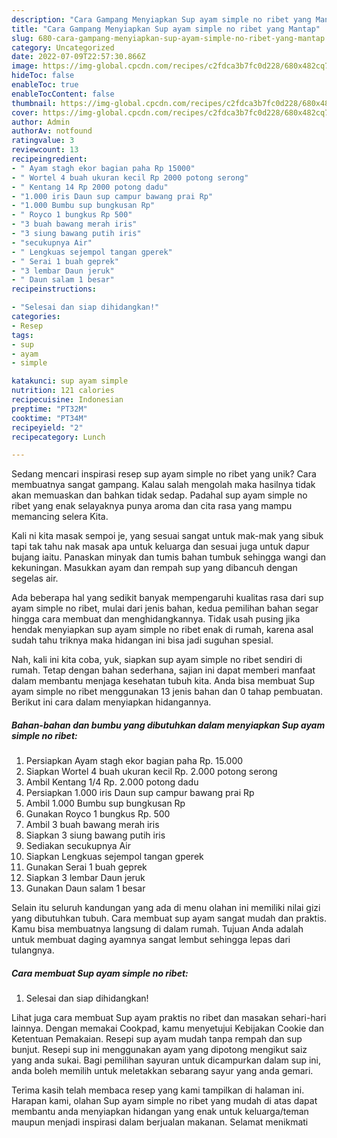 ```yaml
---
description: "Cara Gampang Menyiapkan Sup ayam simple no ribet yang Mantap"
title: "Cara Gampang Menyiapkan Sup ayam simple no ribet yang Mantap"
slug: 680-cara-gampang-menyiapkan-sup-ayam-simple-no-ribet-yang-mantap
category: Uncategorized
date: 2022-07-09T22:57:30.866Z
image: https://img-global.cpcdn.com/recipes/c2fdca3b7fc0d228/680x482cq70/sup-ayam-simple-no-ribet-foto-resep-utama.jpg
hideToc: false
enableToc: true
enableTocContent: false
thumbnail: https://img-global.cpcdn.com/recipes/c2fdca3b7fc0d228/680x482cq70/sup-ayam-simple-no-ribet-foto-resep-utama.jpg
cover: https://img-global.cpcdn.com/recipes/c2fdca3b7fc0d228/680x482cq70/sup-ayam-simple-no-ribet-foto-resep-utama.jpg
author: Admin
authorAv: notfound
ratingvalue: 3
reviewcount: 13
recipeingredient:
- " Ayam stagh ekor bagian paha Rp 15000"
- " Wortel 4 buah ukuran kecil Rp 2000 potong serong"
- " Kentang 14 Rp 2000 potong dadu"
- "1.000 iris Daun sup campur bawang prai Rp"
- "1.000 Bumbu sup bungkusan Rp"
- " Royco 1 bungkus Rp 500"
- "3 buah bawang merah iris"
- "3 siung bawang putih iris"
- "secukupnya Air"
- " Lengkuas sejempol tangan gperek"
- " Serai 1 buah geprek"
- "3 lembar Daun jeruk"
- " Daun salam 1 besar"
recipeinstructions:

- "Selesai dan siap dihidangkan!"
categories:
- Resep
tags:
- sup
- ayam
- simple

katakunci: sup ayam simple 
nutrition: 121 calories
recipecuisine: Indonesian
preptime: "PT32M"
cooktime: "PT34M"
recipeyield: "2"
recipecategory: Lunch

---
```





Sedang mencari inspirasi resep sup ayam simple no ribet yang unik? Cara membuatnya sangat gampang. Kalau salah mengolah maka hasilnya tidak akan memuaskan dan bahkan tidak sedap. Padahal sup ayam simple no ribet yang enak selayaknya punya aroma dan cita rasa yang mampu memancing selera Kita.





Kali ni kita masak sempoi je, yang sesuai sangat untuk mak-mak yang sibuk tapi tak tahu nak masak apa untuk keluarga dan sesuai juga untuk dapur bujang iaitu. Panaskan minyak dan tumis bahan tumbuk sehingga wangi dan kekuningan. Masukkan ayam dan rempah sup yang dibancuh dengan segelas air.

Ada beberapa hal yang sedikit banyak mempengaruhi kualitas rasa dari sup ayam simple no ribet, mulai dari jenis bahan, kedua pemilihan bahan segar hingga cara membuat dan menghidangkannya. Tidak usah pusing jika hendak menyiapkan sup ayam simple no ribet enak di rumah, karena asal sudah tahu triknya maka hidangan ini bisa jadi suguhan spesial.






Nah, kali ini kita coba, yuk, siapkan sup ayam simple no ribet sendiri di rumah. Tetap dengan bahan sederhana, sajian ini dapat memberi manfaat dalam membantu menjaga kesehatan tubuh kita. Anda bisa membuat Sup ayam simple no ribet menggunakan 13 jenis bahan dan 0 tahap pembuatan. Berikut ini cara dalam menyiapkan hidangannya.

<!--inarticleads1-->

##### Bahan-bahan dan bumbu yang dibutuhkan dalam menyiapkan Sup ayam simple no ribet:

1. Persiapkan  Ayam stagh ekor bagian paha Rp. 15.000
1. Siapkan  Wortel 4 buah ukuran kecil Rp. 2.000 potong serong
1. Ambil  Kentang 1/4 Rp. 2.000 potong dadu
1. Persiapkan 1.000 iris Daun sup campur bawang prai Rp
1. Ambil 1.000 Bumbu sup bungkusan Rp
1. Gunakan  Royco 1 bungkus Rp. 500
1. Ambil 3 buah bawang merah iris
1. Siapkan 3 siung bawang putih iris
1. Sediakan secukupnya Air
1. Siapkan  Lengkuas sejempol tangan gperek
1. Gunakan  Serai 1 buah geprek
1. Siapkan 3 lembar Daun jeruk
1. Gunakan  Daun salam 1 besar


Selain itu seluruh kandungan yang ada di menu olahan ini memiliki nilai gizi yang dibutuhkan tubuh. Cara membuat sup ayam sangat mudah dan praktis. Kamu bisa membuatnya langsung di dalam rumah. Tujuan Anda adalah untuk membuat daging ayamnya sangat lembut sehingga lepas dari tulangnya. 

<!--inarticleads2-->

##### Cara membuat Sup ayam simple no ribet:


1. Selesai dan siap dihidangkan!

Lihat juga cara membuat Sup ayam praktis no ribet dan masakan sehari-hari lainnya. Dengan memakai Cookpad, kamu menyetujui Kebijakan Cookie dan Ketentuan Pemakaian. Resepi sup ayam mudah tanpa rempah dan sup bunjut. Resepi sup ini menggunakan ayam yang dipotong mengikut saiz yang anda sukai. Bagi pemilihan sayuran untuk dicampurkan dalam sup ini, anda boleh memilih untuk meletakkan sebarang sayur yang anda gemari. 

Terima kasih telah membaca resep yang kami tampilkan di halaman ini. Harapan kami, olahan Sup ayam simple no ribet yang mudah di atas dapat membantu anda menyiapkan hidangan yang enak untuk keluarga/teman maupun menjadi inspirasi dalam berjualan makanan. Selamat menikmati

